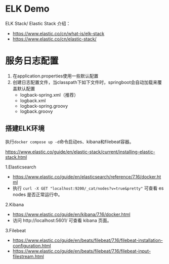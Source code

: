 # ELK Demo
ELK Stack/ Elastic Stack 介绍：
- https://www.elastic.co/cn/what-is/elk-stack
- https://www.elastic.co/cn/elastic-stack/

# 服务日志配置
1. 在application.properties使用一些默认配置
2. 创建日志配置文件，当classpath下如下文件时，springboot会自动加载来覆盖默认配置
   - logback-spring.xml（推荐）
   - logback.xml
   - logback-spring.groovy
   - logback.groovy

## 搭建ELK环境
执行`docker compose up -d`命令启动es、kibana和filebeat容器。

https://www.elastic.co/guide/en/elastic-stack/current/installing-elastic-stack.html

1.Elasticsearch
- https://www.elastic.co/guide/en/elasticsearch/reference/7.16/docker.html
- 执行 `curl -X GET "localhost:9200/_cat/nodes?v=true&pretty"` 可查看 es nodes 是否正常运行中。

2.Kibana
- https://www.elastic.co/guide/en/kibana/7.16/docker.html
- 访问 http://localhost:5601/ 可查看 kibana 页面。

3.Filebeat
- https://www.elastic.co/guide/en/beats/filebeat/7.16/filebeat-installation-configuration.html
- https://www.elastic.co/guide/en/beats/filebeat/7.16/filebeat-input-filestream.html
